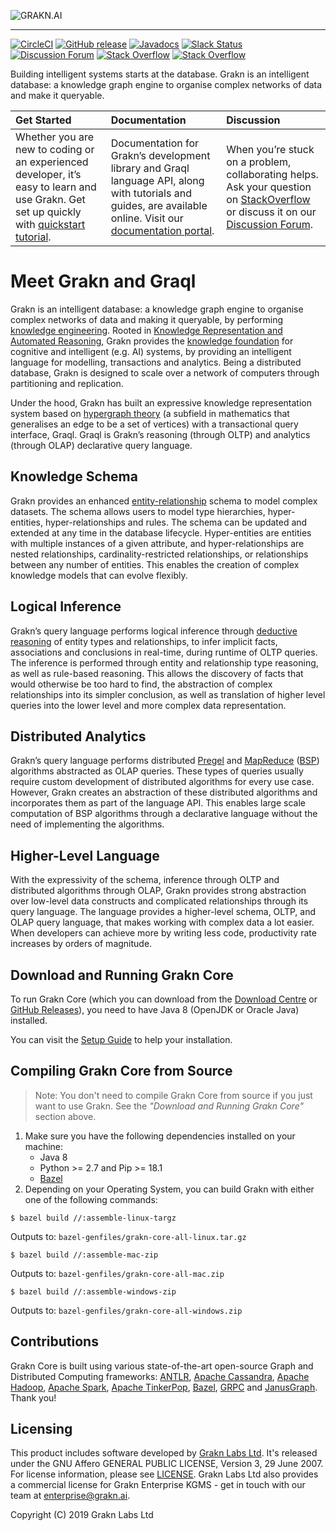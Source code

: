 ![GRAKN.AI](https://grakn.ai/assets/img/grakn-logo-name.png)

---
[![CircleCI](https://circleci.com/gh/graknlabs/grakn/tree/master.svg?style=shield)](https://circleci.com/gh/graknlabs/grakn/tree/master)
[![GitHub release](https://img.shields.io/github/release/graknlabs/grakn.svg)](https://github.com/graknlabs/grakn/releases/latest)
[![Javadocs](https://javadoc.io/badge/ai.grakn/grakn.svg)](https://javadoc.io/doc/ai.grakn/grakn)
[![Slack Status](http://grakn-slackin.herokuapp.com/badge.svg)](https://grakn.ai/slack)
[![Discussion Forum](https://img.shields.io/discourse/https/discuss.grakn.ai/topics.svg)](https://discuss.grakn.ai)
[![Stack Overflow](https://img.shields.io/badge/stackoverflow-grakn-796de3.svg)](https://stackoverflow.com/questions/tagged/grakn)
[![Stack Overflow](https://img.shields.io/badge/stackoverflow-graql-3dce8c.svg)](https://stackoverflow.com/questions/tagged/graql)

Building intelligent systems starts at the database. Grakn is an intelligent database: a knowledge graph engine to organise complex networks of data and make it queryable.

| Get Started | Documentation | Discussion |
|:------------|:--------------|:-----------|
| Whether you are new to coding or an experienced developer, it’s easy to learn and use Grakn. Get set up quickly with [quickstart tutorial](https://dev.grakn.ai/docs/general/quickstart). | Documentation for Grakn’s development library and Graql language API, along with tutorials and guides, are available online. Visit our [documentation portal](https://dev.grakn.ai/). | When you’re stuck on a problem, collaborating helps. Ask your question on [StackOverflow](https://stackoverflow.com/questions/tagged/graql+or+grakn) or discuss it on our [Discussion Forum](https://discuss.grakn.ai/). |

# Meet Grakn and Graql

Grakn is an intelligent database: a knowledge graph engine to organise complex networks of data and making it queryable, by performing [knowledge engineering](https://en.wikipedia.org/wiki/Knowledge_engineering). Rooted in [Knowledge Representation and Automated Reasoning](https://en.wikipedia.org/wiki/Knowledge_representation_and_reasoning), Grakn provides the [knowledge foundation](https://en.wikipedia.org/wiki/Knowledge_base) for cognitive and intelligent (e.g. AI) systems, by providing an intelligent language for modelling, transactions and analytics. Being a distributed database, Grakn is designed to scale over a network of computers through partitioning and replication.

Under the hood, Grakn has built an expressive knowledge representation system based on [hypergraph theory](https://en.wikipedia.org/wiki/Hypergraph) (a subfield in mathematics that generalises an edge to be a set of vertices) with a transactional query interface, Graql. Graql is Grakn’s reasoning (through OLTP) and analytics (through OLAP) declarative query language. 

## Knowledge Schema

Grakn provides an enhanced [entity-relationship](https://en.wikipedia.org/wiki/Entity–relationship_model) schema to model complex datasets. The schema allows users to model type hierarchies, hyper-entities, hyper-relationships and rules. The schema can be updated and extended at any time in the database lifecycle. Hyper-entities are entities with multiple instances of a given attribute, and hyper-relationships are nested relationships, cardinality-restricted relationships, or relationships between any number of entities. This enables the creation of complex knowledge models that can evolve flexibly.

## Logical Inference

Grakn’s query language performs logical inference through [deductive reasoning](https://en.wikipedia.org/wiki/Deductive_reasoning) of entity types and relationships, to infer implicit facts, associations and conclusions in real-time, during runtime of OLTP queries. The inference is performed through entity and relationship type reasoning, as well as rule-based reasoning. This allows the discovery of facts that would otherwise be too hard to find, the abstraction of complex relationships into its simpler conclusion, as well as translation of higher level queries into the lower level and more complex data representation.

## Distributed Analytics

Grakn’s query language performs distributed [Pregel](https://kowshik.github.io/JPregel/pregel_paper.pdf) and [MapReduce](https://en.wikipedia.org/wiki/MapReduce) ([BSP](https://en.wikipedia.org/wiki/Bulk_synchronous_parallel)) algorithms abstracted as OLAP queries. These types of queries usually require custom development of distributed algorithms for every use case. However, Grakn creates an abstraction of these distributed algorithms and incorporates them as part of the language API. This enables large scale computation of BSP algorithms through a declarative language without the need of implementing the algorithms.

## Higher-Level Language

With the expressivity of the schema, inference through OLTP and distributed algorithms through OLAP, Grakn provides strong abstraction over low-level data constructs and complicated relationships through its query language. The language provides a higher-level schema, OLTP, and OLAP query language, that makes working with complex data a lot easier. When developers can achieve more by writing less code, productivity rate increases by orders of magnitude.

## Download and Running Grakn Core

To run Grakn Core (which you can download from the [Download Centre](https://grakn.ai/download) or [GitHub Releases](https://github.com/graknlabs/grakn/releases)), you need to have Java 8 (OpenJDK or Oracle Java) installed.

You can visit the [Setup Guide](https://dev.grakn.ai/docs/running-grakn/install-and-run) to help your installation.

## Compiling Grakn Core from Source

> Note: You don't need to compile Grakn Core from source if you just want to use Grakn. See the _"Download and Running Grakn Core"_ section above.

1. Make sure you have the following dependencies installed on your machine:
    - Java 8
    - Python >= 2.7 and Pip >= 18.1
    - [Bazel](http://docs.bazel.build/install.html)
1. Depending on your Operating System, you can build Grakn with either one of the following commands: 
```
$ bazel build //:assemble-linux-targz
```
Outputs to: `bazel-genfiles/grakn-core-all-linux.tar.gz`
```
$ bazel build //:assemble-mac-zip
```
Outputs to: `bazel-genfiles/grakn-core-all-mac.zip`
```
$ bazel build //:assemble-windows-zip
```
Outputs to: `bazel-genfiles/grakn-core-all-windows.zip`

## Contributions

Grakn Core is built using various state-of-the-art open-source Graph and Distributed Computing frameworks: [ANTLR](http://www.antlr.org), [Apache Cassandra](http://cassandra.apache.org), [Apache Hadoop](https://hadoop.apache.org), [Apache Spark](http://spark.apache.org), [Apache TinkerPop](http://tinkerpop.apache.org), [Bazel](https://bazel.build), [GRPC](https://grpc.io) and [JanusGraph](http://janusgraph.org). Thank you!

## Licensing

This product includes software developed by [Grakn Labs Ltd](https://grakn.ai/).  It's released under the GNU Affero GENERAL PUBLIC LICENSE, Version 3, 29 June 2007. For license information, please see [LICENSE](https://github.com/graknlabs/grakn/blob/master/LICENSE). Grakn Labs Ltd also provides a commercial license for Grakn Enterprise KGMS - get in touch with our team at enterprise@grakn.ai.

Copyright (C) 2019  Grakn Labs Ltd
